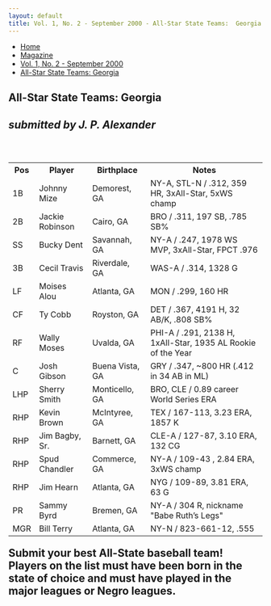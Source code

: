 ```yaml
---
layout: default
title: Vol. 1, No. 2 - September 2000 - All-Star State Teams:  Georgia
---
```

<nav class="breadcrumb" aria-label="breadcrumbs">
  <ul>
    <li><a href="{{ site.url }}{{ site.baseurl }}/index.html">Home</a></li>
    <li><a href="../magazine.html">Magazine</a></li>
    <li><a href="bi_vol_1_no_2_home.html">Vol. 1, No. 2 - September 2000</a></li>
    <li class="is-active"><a href="#" aria-current="page">All-Star State Teams:  Georgia</a></li>
  </ul>
</nav>

<section class="storycontent">
  <h1>All-Star State Teams:  Georgia<h1>
  <p><em>submitted by J. P. Alexander</em><p>
  <br />
  
  <table>
    <tr>
      <th>Pos</th><th>Player</th><th>Birthplace</th><th>Notes</th>
    </tr>
    <tr>
      <td>1B</td><td>Johnny Mize</td><td>Demorest, GA</td><td>NY-A, STL-N / .312, 359 HR, 3xAll-Star, 5xWS champ</td>
    </tr>
    <tr>
      <td>2B</td><td>Jackie Robinson</td><td>Cairo, GA</td><td>BRO / .311, 197 SB, .785 SB%</td>
    </tr>
    <tr>
      <td>SS</td><td>Bucky Dent</td><td>Savannah, GA</td><td>NY-A / .247, 1978 WS MVP, 3xAll-Star, FPCT .976</td>
    </tr>
    <tr>
      <td>3B</td><td>Cecil Travis</td><td>Riverdale, GA</td><td>WAS-A / .314, 1328 G</td>
    </tr>
    <tr>
      <td>LF</td><td>Moises Alou</td><td>Atlanta, GA</td><td>MON / .299, 160 HR</td>
    </tr>
    <tr>
      <td>CF</td><td>Ty Cobb</td><td>Royston, GA</td><td>DET / .367, 4191 H, 32 AB/K, .808 SB%</td>
    </tr>
    <tr>
      <td>RF</td><td>Wally Moses</td><td>Uvalda, GA</td><td>PHI-A / .291, 2138 H, 1xAll-Star, 1935 AL Rookie of the Year</td>
    </tr>
    <tr>
      <td>C</td><td>Josh Gibson</td><td>Buena Vista, GA</td><td>GRY / .347, ~800 HR (.412 in 34 AB in ML)</td>
    </tr>
    <tr>
      <td>LHP</td><td>Sherry Smith</td><td>Monticello, GA</td><td>BRO, CLE / 0.89 career World Series ERA</td>
    </tr>
    <tr>
      <td>RHP</td><td>Kevin Brown</td><td>McIntyree, GA</td><td>TEX / 167-113, 3.23 ERA, 1857 K</td>
    </tr>
    <tr>
      <td>RHP</td><td>Jim Bagby, Sr.</td><td>Barnett, GA</td><td>CLE-A / 127-87, 3.10 ERA, 132 CG</td>
    </tr>
    <tr>
      <td>RHP</td><td>Spud Chandler</td><td>Commerce, GA</td><td>NY-A / 109-43 , 2.84 ERA, 3xWS champ</td>
    </tr>
    <tr>
      <td>RHP</td><td>Jim Hearn</td><td>Atlanta, GA</td><td>NYG / 109-89, 3.81 ERA, 63 G</td>
    </tr>
    <tr>
      <td>PR</td><td>Sammy Byrd</td><td>Bremen, GA</td><td>NY-A / 304 R, nickname &quot;Babe Ruth&rsquo;s Legs&quot;</td>
    </tr>
    <tr>
      <td>MGR</td><td>Bill Terry</td><td>Atlanta, GA</td><td>NY-N / 823-661-12, .555</td>
    </tr>
  </table>

  <p>
    Submit your best All-State baseball team!  Players on the list must have been born in the state of choice and must have played in the major leagues or Negro leagues.
  </p>
</section>
